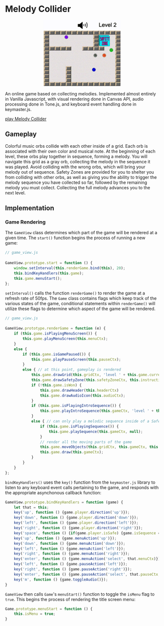 # Melody Collider
<p align="center">
    <a href="https://umnum.github.io/MelodyCollider" target="_blank">
        <img width="50%" src="./images/Melody_Collider_Example.gif" alt="Melody Colider Example">
    </a>
</p>
An online game based on collecting melodies. Implemented almost entirely in Vanilla Javascript, with visual rendering done in Canvas API, audio processing done in Tone.js, and keyboard event handling done in keymaster.js.

[play Melody Collider](https://umnum.github.io/MelodyCollider)

## Gameplay

Colorful music orbs collide with each other inside of a grid. Each orb is associated with their own color and musical note. At the beginning of each level, these orbs play together in sequence, forming a melody. You will navigate this grid as a gray orb, collecting the melody in the sequence it was played. Avoid colliding with the wrong orbs, which will bring your melody out of sequence. Safety Zones are provided for you to shelter you from colliding with other orbs, as well as giving you the ability to trigger the melody sequence you have collected so far, followed by the remaining melody you must collect. Collecting the full melody advances you to the next level.

## Implementation

### Game Rendering

The `GameView` class determines which part of the game will be rendered at a given time. The `start()` function begins the process of running a new game: 

``` javascript
// game_view.js

GameView.prototype.start = function () {
    window.setInterval(this.renderGame.bind(this), 20);
    this.bindKeyHandlers(this.game);
    this.game.menuStart();
};
```

`setInterval()` calls the function `renderGame()` to render the game at a refresh rate of 50fps. The `Game` class contains flags which keep track of the various states of the game, conditional statements within `renderGame()` will utilize these flags to determine which aspect of the game will be rendered.

```javascript
// game_view.js

GameView.prototype.renderGame = function (e) {
    if (this.game.isPlayingMenuScreen()) {
        this.game.playMenuScreen(this.menuCtx);
    }
    else {
        if (this.game.isGamePaused()) {
            this.game.playPauseScreen(this.pauseCtx);
        }
        else { // at this point, gameplay is rendered
            this.game.drawGrid(this.gridCtx, 'level ' + this.game.currentLevel, this.headerCtx, this.audioCtx);
            this.game.drawSafetyZone(this.safetyZoneCtx, this.instructionsCtx, 'level ' + this.game.currentLevel);
            if (!this.game.isWon) {
                this.game.drawHeader(this.headerCtx)
                this.game.drawAudioIcon(this.audioCtx);
            }
            if (this.game.isPlayingIntroSequence()) {
                this.game.playIntroSequence(this.gameCtx, 'level ' + this.game.currentLevel);
            }
            else { // can only play a melodic sequence inside of a Safety Zone
                if (this.game.isPlayingSequence()) {
                    this.game.playSequence(this.gameCtx, null);
                }
                // render all the moving parts of the game
                this.game.moveObjects(this.gridCtx, this.gameCtx, this.safetyZoneCtx);
                this.game.draw(this.gameCtx);
            }
        }
    }
};
```

`bindKeyHandlers()` uses the `key()` function from the `keymaster.js` library to listen to any keyboard event calls pertaining to the game, and responds with the appropriate asynchonous callback function: 

``` javascript
GameView.prototype.bindKeyHandlers = function (game) {
    let that = this;
    key('up', function () {game.player.direction('up')});
    key('down', function () {game.player.direction('down')});
    key('left', function () {game.player.direction('left')});
    key('right', function () {game.player.direction('right')});
    key('space', function () {if(game.player.isSafe) {game.isSequence = true}});
    key('up', function () {game.menuAction('up')});
    key('down', function () {game.menuAction('down')});
    key('left', function () {game.menuAction('left')});
    key('right', function () {game.menuAction('right')});
    key('enter', function () {game.menuAction('select', that.menuCtx)});
    key('left', function () {game.pauseAction('left')});
    key('right', function () {game.pauseAction('right')});
    key('enter', function () {game.pauseAction('select', that.pauseCtx, that.gameCtx, that.headerCtx, that.gridCtx, that.safetyZoneCtx, that.instructionsCtx, that.audioCtx)});
    key('m', function () {game.toggleAudio()});
}
```

`GameView` then calls `Game`'s `menuStart()` function to toggle the `isMenu` flag to `true`. This begins the process of rendering the title screen menu:

``` javascript
Game.prototype.menuStart = function () {
    this.isMenu = true;
}
```